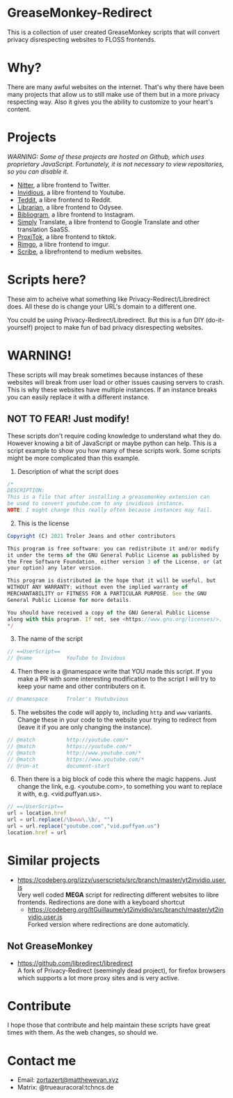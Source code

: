 # GreaseMonkey-Redirect

This is a collection of user created GreaseMonkey scripts that will convert privacy disrespecting websites to FLOSS frontends.

# Why?

There are many awful websites on the internet. That's why there have been many projects that allow us to still make use of them but in a more privacy respecting way. Also it gives you the ability to customize to your heart's content.

# Projects

*WARNING: Some of these projects are hosted on Github, which uses proprietary JavaScript. Fortunately, it is not necessary to view repositories, so you can disable it.*

- [Nitter](https://github.com/zedeus/nitter), a libre frontend to Twitter.
- [Invidious](https://github.com/iv-org/invidious), a libre frontend to Youtube.
- [Teddit](https://codeberg.org/teddit/teddit), a libre frontend to Reddit.
- [Librarian](https://codeberg.org/librarian/librarian), a libre frontend to Odysee.
- [Bibliogram](https://sr.ht/~cadence/bibliogram/), a libre frontend to Instagram.
- [Simply](https://git.sr.ht/~metalune/simplytranslate_web) Translate, a libre frontend to Google Translate and other translation SaaSS.
- [ProxiTok](https://github.com/pablouser1/ProxiTok), a libre frontend to tiktok.
- [Rimgo](https://codeberg.org/video-prize-ranch/rimgo), a libre frontend to imgur.
- [Scribe](https://git.sr.ht/~edwardloveall/scribe), a librefrontend to medium websites.

# Scripts here?
These aim to acheive what something like Privacy-Redirect/Libredirect does. All these do is change your URL's domain to a different one.

You could be using Privacy-Redirect/Libredirect. But this is a fun DIY (do-it-yourself) project to make fun of bad privacy disrespecting websites.

# WARNING!
These scripts will may break sometimes because instances of these websites will break from user load or other issues causing servers to crash. This is why these websites have multiple instances. If an instance breaks you can easily replace it with a different instance.

## NOT TO FEAR! Just modify!
These scripts don't require coding knowledge to understand what they do. However knowing a bit of JavaScript or maybe python can help. 
This is a script example to show you how many of these scripts work. Some scripts might be more complicated than this example.

1. Description of what the script does
```javascript
/*
DESCRIPTION:
This is a file that after installing a greasemonkey extension can
be used to convert youtube.com to any invidious instance.
NOTE: I might change this really often because instances may fail.
```

2. This is the license
```javascript
Copyright (C) 2021 Troler Jeans and other contributors

This program is free software: you can redistribute it and/or modify
it under the terms of the GNU General Public License as published by
the Free Software Foundation, either version 3 of the License, or (at
your option) any later version.

This program is distributed in the hope that it will be useful, but
WITHOUT ANY WARRANTY; without even the implied warranty of
MERCHANTABILITY or FITNESS FOR A PARTICULAR PURPOSE. See the GNU
General Public License for more details.

You should have received a copy of the GNU General Public License
along with this program. If not, see <https://www.gnu.org/licenses/>.
*/
```

3. The name of the script
```javascript
// ==UserScript==
// @name           YouTube to Invidous
```

4. Then there is a @namespace write that YOU made this script. If you make a PR with some interesting modification to the script I will try to keep your name and other contributers on it.
```javascript
// @namespace      Troler's Youtubvious
```
5. The websites the code will apply to, including `http` and `www` variants. Change these in your code to the website your trying to redirect from (leave it if you are only changing the instance).
```javascript
// @match          http://youtube.com/*
// @match          https://youtube.com/*
// @match          http://www.youtube.com/*
// @match          https://www.youtube.com/*
// @run-at         document-start
```

6. Then there is a big block of code this where the magic happens. Just change the link, e.g. <youtube.com>, to something you want to replace it with, e.g. <vid.puffyan.us>.
```javascript
// ==/UserScript==
url = location.href
url = url.replace(/\bwww\.\b/, "")
url = url.replace("youtube.com","vid.puffyan.us")
location.href = url
```

# Similar projects
- https://codeberg.org/izzy/userscripts/src/branch/master/yt2invidio.user.js <br>
Very well coded **MEGA** script for redirecting different websites to libre frontends. Redirections are done with a keyboard shortcut
	- https://codeberg.org/ltGuillaume/yt2invidio/src/branch/master/yt2invidio.user.js <br>
	Forked version where redirections are done automaticly.

## **Not** GreaseMonkey
- https://github.com/libredirect/libredirect <br>
A fork of Privacy-Redirect (seemingly dead project), for firefox browsers which supports a lot more proxy sites and is very active.

# Contribute
I hope those that contribute and help maintain these scripts have great times with them. As the web changes, so should we.

# Contact me
- Email: zortazert@matthewevan.xyz
- Matrix: @trueauracoral:tchncs.de
